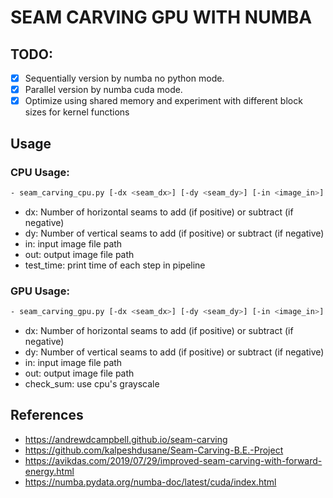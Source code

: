 # SEAM CARVING GPU WITH NUMBA 

## TODO:
- [x] Sequentially version by numba no python mode.
- [x] Parallel version by numba cuda mode.
- [x] Optimize using shared memory and experiment with different block sizes for kernel functions

## Usage
### CPU Usage:
```bash
- seam_carving_cpu.py [-dx <seam_dx>] [-dy <seam_dy>] [-in <image_in>] [-out <image_out>] -test_time
```
+ dx: Number of horizontal seams to add (if positive) or subtract (if negative)
+ dy: Number of vertical seams to add (if positive) or subtract (if negative)
+ in: input image file path 
+ out: output image file path 
+ test_time: print time of each step in pipeline 

### GPU Usage:
```bash
- seam_carving_gpu.py [-dx <seam_dx>] [-dy <seam_dy>] [-in <image_in>] [-out <image_out>] -check_sum
```
+ dx: Number of horizontal seams to add (if positive) or subtract (if negative)
+ dy: Number of vertical seams to add (if positive) or subtract (if negative)
+ in: input image file path 
+ out: output image file path 
+ check_sum: use cpu's grayscale


## References
- https://andrewdcampbell.github.io/seam-carving
- https://github.com/kalpeshdusane/Seam-Carving-B.E.-Project
- https://avikdas.com/2019/07/29/improved-seam-carving-with-forward-energy.html
- https://numba.pydata.org/numba-doc/latest/cuda/index.html

